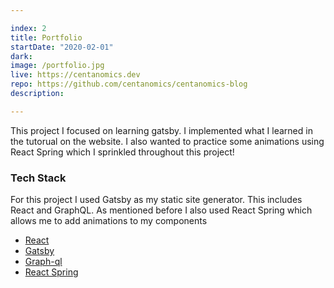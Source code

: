 ```yaml
---

index: 2
title: Portfolio
startDate: "2020-02-01"
dark:
image: /portfolio.jpg
live: https://centanomics.dev
repo: https://github.com/centanomics/centanomics-blog
description: 

---
```


This project I focused on learning gatsby. I implemented what I learned in the tutorual on the website. I also wanted to practice some animations using React Spring which I sprinkled throughout this project!

### Tech Stack

For this project I used Gatsby as my static site generator. This includes React and GraphQL. As mentioned before I also used React Spring which allows me to add animations to my components

- [React](https://reactjs.org/)
- [Gatsby](https://www.gatsbyjs.org/)
- [Graph-ql](https://graphql.org/)
- [React Spring](https://www.react-spring.io/)